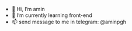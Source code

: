 - 👋 Hi, I’m amin
- 🌱 I’m currently learning front-end
- 📫 send message to me in telegram: @aminpgh

<!---
aminpgh/aminpgh is a ✨ special ✨ repository because its `README.md` (this file) appears on your GitHub profile.
You can click the Preview link to take a look at your changes.
--->
